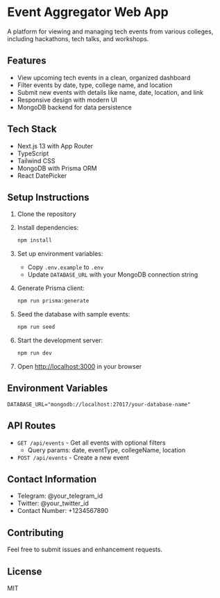 # Event Aggregator Web App

A platform for viewing and managing tech events from various colleges, including hackathons, tech talks, and workshops.

## Features

- View upcoming tech events in a clean, organized dashboard
- Filter events by date, type, college name, and location
- Submit new events with details like name, date, location, and link
- Responsive design with modern UI
- MongoDB backend for data persistence

## Tech Stack

- Next.js 13 with App Router
- TypeScript
- Tailwind CSS
- MongoDB with Prisma ORM
- React DatePicker

## Setup Instructions

1. Clone the repository
2. Install dependencies:
   ```bash
   npm install
   ```
3. Set up environment variables:
   - Copy `.env.example` to `.env`
   - Update `DATABASE_URL` with your MongoDB connection string

4. Generate Prisma client:
   ```bash
   npm run prisma:generate
   ```

5. Seed the database with sample events:
   ```bash
   npm run seed
   ```

6. Start the development server:
   ```bash
   npm run dev
   ```

7. Open [http://localhost:3000](http://localhost:3000) in your browser

## Environment Variables

```env
DATABASE_URL="mongodb://localhost:27017/your-database-name"
```

## API Routes

- `GET /api/events` - Get all events with optional filters
  - Query params: date, eventType, collegeName, location
- `POST /api/events` - Create a new event

## Contact Information

- Telegram: @your_telegram_id
- Twitter: @your_twitter_id
- Contact Number: +1234567890

## Contributing

Feel free to submit issues and enhancement requests.

## License

MIT
